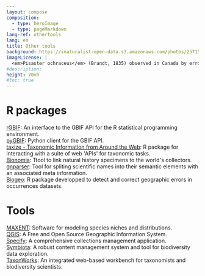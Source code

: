 ```yaml
---
layout: compose
composition:
  - type: heroImage
  - type: pageMarkdown
lang-ref: othertools
lang: en
title: Other tools
background: https://inaturalist-open-data.s3.amazonaws.com/photos/257158398/original.jpg
imageLicense: |
  <em>Pisaster ochraceus</em> (Brandt, 1835) observed in Canada by errooke via [iNaturalist](https://www.gbif.org/occurrence/4039489698)
#description:
height: 70vh
#toc: true
---
```


# R packages

[rGBIF](https://www.gbif.org/tool/81747/rgbif): An interface to the GBIF API for the R statistical programming environment.  
[pyGBIF](https://www.gbif.org/tool/OlyoYyRbKCSCkMKIi4oIT/pygbif-gbif-python-client): Python client for the GBIF API.  
[taxize - Taxonomic Information from Around the Web](https://docs.ropensci.org/taxize/): R package for interacting with a suite of web 'APIs' for taxonomic tasks.  
[Bionomia](https://en.bionomia.net/): Ttool to link natural history specimens to the world's collectors.  
[gnparser](https://github.com/gnames/gnparser): Tool for spliting scientific names into their semantic elements with an associated meta information.  
[Biogeo](https://cran.r-project.org/web/packages/biogeo/index.html): R package developped to detect and correct geographic errors in occurrences datasets.  

# Tools

[MAXENT](https://biodiversityinformatics.amnh.org/open_source/maxent/): Software for modeling species niches and distributions.  
[QGIS](https://qgis.org/en/site/): A Free and Open Source Geographic Information System.  
[Specify](https://github.com/specify/specify7/): A comprehensive collections management application.  
[Symbiota](https://symbiota.org/): A robust content management system and tool for biodiversity data exploration.  
[TaxonWorks](https://taxonworks.org/): An integrated web-based workbench for taxonomists and biodiversity scientists.  

